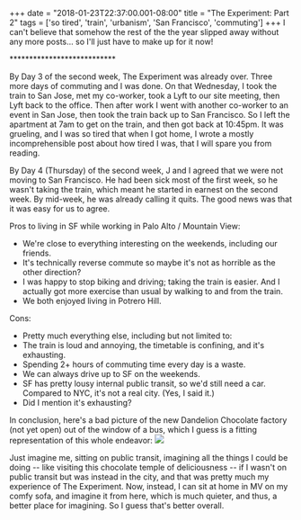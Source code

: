 +++
date = "2018-01-23T22:37:00.001-08:00"
title = "The Experiment: Part 2"
tags = ['so tired', 'train', 'urbanism', 'San Francisco', 'commuting']
+++
I can't believe that somehow the rest of the the year slipped away without any more posts... so I'll just have to make up for it now!

&ast;&ast;&ast;&ast;&ast;&ast;&ast;&ast;&ast;&ast;&ast;&ast;&ast;&ast;&ast;&ast;&ast;&ast;&ast;&ast;&ast;&ast;&ast;&ast;&ast;&ast;&ast;

By Day 3 of the second week, The Experiment was already over.  Three more days of commuting and I was done.  On that Wednesday, I took the train to San Jose, met my co-worker, took a Lyft to our site meeting, then Lyft back to the office.  Then after work I went with another co-worker to an event in San Jose, then took the train back up to San Francisco.  So I left the apartment at 7am to get on the train, and then got back at 10:45pm.  It was grueling, and I was so tired that when I got home, I wrote a mostly incomprehensible post about how tired I was, that I will spare you from reading.

By Day 4 (Thursday) of the second week, J and I agreed that we were not moving to San Francisco.  He had been sick most of the first week, so he wasn't taking the train, which meant he started in earnest on the second week.  By mid-week, he was already calling it quits.  The good news was that it was easy for us to agree.

Pros to living in SF while working in Palo Alto / Mountain View:

<ul style="text-align: left;"><li>We're close to everything interesting on the weekends, including our friends.</li><li>It's technically reverse commute so maybe it's not as horrible as the other direction?</li><li>I was happy to stop biking and driving; taking the train is easier.  And I actually got more exercise than usual by walking to and from the train.</li><li>We both enjoyed living in Potrero Hill.</li></ul>Cons:<ul style="text-align: left;"><li>Pretty much everything else, including but not limited to:</li><li>The train is loud and annoying, the timetable is confining, and it's exhausting.</li><li>Spending 2+ hours of commuting time every day is a waste.</li><li>We can always drive up to SF on the weekends.</li><li>SF has pretty lousy internal public transit, so we'd still need a car.  Compared to NYC, it's not a real city.  (Yes, I said it.)</li><li>Did I mention it's exhausting?</li></ul>In conclusion, here's a bad picture of the new Dandelion Chocolate factory (not yet open) out of the window of a bus, which I guess is a fitting representation of this whole endeavor:

<img src="https://2.bp.blogspot.com/-f2xxcglYY9k/Wmgj91LeocI/AAAAAAAARjM/ycYLIrhXpk0sUmtHfV8S9ohIV10s2dF7gCKgBGAs/s1600/IMG_20171021_171247.jpg"/>

Just imagine me, sitting on public transit, imagining all the things I could be doing -- like visiting this chocolate temple of deliciousness -- if I wasn't on public transit but was instead in the city, and that was pretty much my experience of The Experiment.  Now, instead, I can sit at home in MV on my comfy sofa, and imagine it from here, which is much quieter, and thus, a better place for imagining.  So I guess that's better overall.
